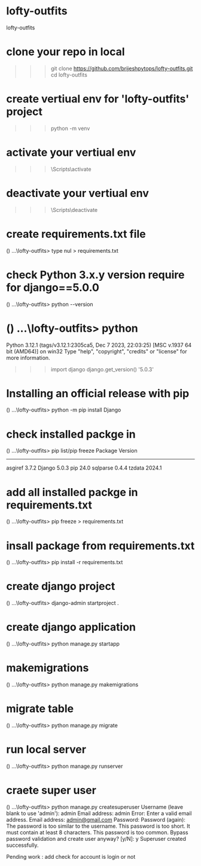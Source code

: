 # lofty-outfits
lofty-outfits

# clone your repo in local
>>> git clone https://github.com/brijeshpytops/lofty-outfits.git
>>> cd lofty-outfits

# create vertiual env for 'lofty-outfits' project
>>> python -m venv <your-env-name>

# activate your vertiual env
>>> <your-env-name>\Scripts\activate

# deactivate your vertiual env
>>> <your-env-name>\Scripts\deactivate

# create requirements.txt file
(<your-env-name>) ...\lofty-outfits> type nul > requirements.txt

# check Python 3.x.y version require for django==5.0.0
(<your-env-name>) ...\lofty-outfits> python --version

# (<your-env-name>) ...\lofty-outfits> python
Python 3.12.1 (tags/v3.12.1:2305ca5, Dec  7 2023, 22:03:25) [MSC v.1937 64 bit (AMD64)] on win32
Type "help", "copyright", "credits" or "license" for more information.
>>> import django
>>> django.get_version()
'5.0.3'

# Installing an official release with pip
(<your-env-name>) ...\lofty-outfits> python -m pip install Django

# check installed packge in <your-env-name>
(<your-env-name>) ...\lofty-outfits> pip list/pip freeze
Package  Version
-------- -------
asgiref  3.7.2
Django   5.0.3
pip      24.0
sqlparse 0.4.4
tzdata   2024.1

# add all installed packge in requirements.txt
(<your-env-name>) ...\lofty-outfits> pip freeze > requirements.txt

# insall package from requirements.txt
(<your-env-name>) ...\lofty-outfits> pip install -r requirements.txt

# create django project
(<your-env-name>) ...\lofty-outfits> django-admin startproject <your-project-name> .

# create django application
(<your-env-name>) ...\lofty-outfits> python manage.py startapp <you-app-name>

# makemigrations
(<your-env-name>) ...\lofty-outfits> python manage.py makemigrations

# migrate table 
(<your-env-name>) ...\lofty-outfits> python manage.py migrate

# run local server
(<your-env-name>) ...\lofty-outfits> python manage.py runserver <yout-port-number>

# craete super user
(<your-env-name>) ...\lofty-outfits> python manage.py createsuperuser
Username (leave blank to use 'admin'): admin
Email address: admin
Error: Enter a valid email address.
Email address: admin@gmail.com
Password:
Password (again):
The password is too similar to the username.
This password is too short. It must contain at least 8 characters.
This password is too common.
Bypass password validation and create user anyway? [y/N]: y
Superuser created successfully.




Pending work :
add check for account is login or not